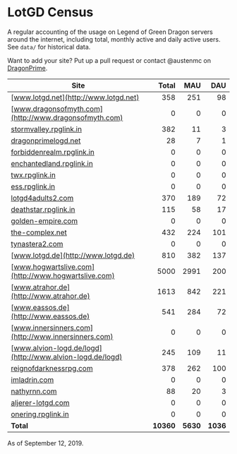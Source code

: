 # LotGD Census
A regular accounting of the usage on Legend of Green Dragon servers around the internet, including total, monthly active and daily active users. See `data/` for historical data.

Want to add your site? Put up a pull request or contact @austenmc on [DragonPrime](http://dragonprime.net).


Site | Total | MAU | DAU
--- | ---:| ---:| ---:
[www.lotgd.net](http://www.lotgd.net)|358|251|98
[www.dragonsofmyth.com](http://www.dragonsofmyth.com)|0|0|0
[stormvalley.rpglink.in](http://stormvalley.rpglink.in)|382|11|3
[dragonprimelogd.net](http://dragonprimelogd.net)|28|7|1
[forbiddenrealm.rpglink.in](http://forbiddenrealm.rpglink.in)|0|0|0
[enchantedland.rpglink.in](http://enchantedland.rpglink.in)|0|0|0
[twx.rpglink.in](http://twx.rpglink.in)|0|0|0
[ess.rpglink.in](http://ess.rpglink.in)|0|0|0
[lotgd4adults2.com](http://lotgd4adults2.com)|370|189|72
[deathstar.rpglink.in](http://deathstar.rpglink.in)|115|58|17
[golden-empire.com](http://golden-empire.com)|0|0|0
[the-complex.net](http://the-complex.net)|432|224|101
[tynastera2.com](http://tynastera2.com)|0|0|0
[www.lotgd.de](http://www.lotgd.de)|810|382|137
[www.hogwartslive.com](http://www.hogwartslive.com)|5000|2991|200
[www.atrahor.de](http://www.atrahor.de)|1613|842|221
[www.eassos.de](http://www.eassos.de)|541|284|72
[www.innersinners.com](http://www.innersinners.com)|0|0|0
[www.alvion-logd.de/logd](http://www.alvion-logd.de/logd)|245|109|11
[reignofdarknessrpg.com](http://reignofdarknessrpg.com)|378|262|100
[imladrin.com](http://imladrin.com)|0|0|0
[nathyrnn.com](http://nathyrnn.com)|88|20|3
[aljerer-lotgd.com](http://aljerer-lotgd.com)|0|0|0
[onering.rpglink.in](http://onering.rpglink.in)|0|0|0
**Total**|**10360**|**5630**|**1036**

As of September 12, 2019.
